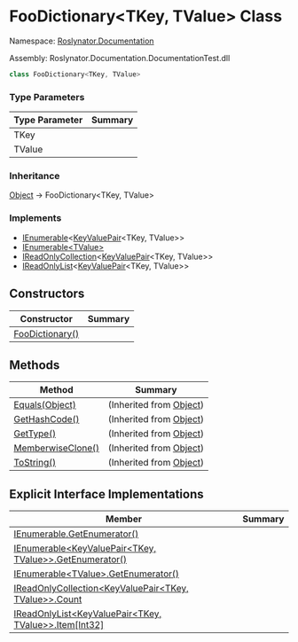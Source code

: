 # FooDictionary\<TKey, TValue> Class

Namespace: [Roslynator.Documentation](../README.md)

Assembly: Roslynator\.Documentation\.DocumentationTest\.dll

```csharp
class FooDictionary<TKey, TValue>
```

### Type Parameters

| Type Parameter | Summary |
| -------------- | ------- |
| TKey | |
| TValue | |

### Inheritance

[Object](https://docs.microsoft.com/en-us/dotnet/api/system.object) &#x2192; FooDictionary\<TKey, TValue>

### Implements

* [IEnumerable](https://docs.microsoft.com/en-us/dotnet/api/system.collections.generic.ienumerable-1)\<[KeyValuePair](https://docs.microsoft.com/en-us/dotnet/api/system.collections.generic.keyvaluepair-2)\<TKey, TValue>>
* [IEnumerable\<TValue>](https://docs.microsoft.com/en-us/dotnet/api/system.collections.generic.ienumerable-1)
* [IReadOnlyCollection](https://docs.microsoft.com/en-us/dotnet/api/system.collections.generic.ireadonlycollection-1)\<[KeyValuePair](https://docs.microsoft.com/en-us/dotnet/api/system.collections.generic.keyvaluepair-2)\<TKey, TValue>>
* [IReadOnlyList](https://docs.microsoft.com/en-us/dotnet/api/system.collections.generic.ireadonlylist-1)\<[KeyValuePair](https://docs.microsoft.com/en-us/dotnet/api/system.collections.generic.keyvaluepair-2)\<TKey, TValue>>

## Constructors

| Constructor | Summary |
| ----------- | ------- |
| [FooDictionary()](-ctor/README.md) | |

## Methods

| Method | Summary |
| ------ | ------- |
| [Equals(Object)](https://docs.microsoft.com/en-us/dotnet/api/system.object.equals) |  \(Inherited from [Object](https://docs.microsoft.com/en-us/dotnet/api/system.object)\) |
| [GetHashCode()](https://docs.microsoft.com/en-us/dotnet/api/system.object.gethashcode) |  \(Inherited from [Object](https://docs.microsoft.com/en-us/dotnet/api/system.object)\) |
| [GetType()](https://docs.microsoft.com/en-us/dotnet/api/system.object.gettype) |  \(Inherited from [Object](https://docs.microsoft.com/en-us/dotnet/api/system.object)\) |
| [MemberwiseClone()](https://docs.microsoft.com/en-us/dotnet/api/system.object.memberwiseclone) |  \(Inherited from [Object](https://docs.microsoft.com/en-us/dotnet/api/system.object)\) |
| [ToString()](https://docs.microsoft.com/en-us/dotnet/api/system.object.tostring) |  \(Inherited from [Object](https://docs.microsoft.com/en-us/dotnet/api/system.object)\) |

## Explicit Interface Implementations

| Member | Summary |
| ------ | ------- |
| [IEnumerable.GetEnumerator()](System-Collections-IEnumerable-GetEnumerator/README.md) | |
| [IEnumerable\<KeyValuePair\<TKey, TValue>>.GetEnumerator()](System-Collections-Generic-IEnumerable-System-Collections-Generic-KeyValuePair-TKey-TValue---GetEnumerator/README.md) | |
| [IEnumerable\<TValue>.GetEnumerator()](System-Collections-Generic-IEnumerable-TValue--GetEnumerator/README.md) | |
| [IReadOnlyCollection\<KeyValuePair\<TKey, TValue>>.Count](System-Collections-Generic-IReadOnlyCollection-System-Collections-Generic-KeyValuePair-TKey-TValue---Count/README.md) | |
| [IReadOnlyList\<KeyValuePair\<TKey, TValue>>.Item\[Int32\]](System-Collections-Generic-IReadOnlyList-System-Collections-Generic-KeyValuePair-TKey-TValue---Item/README.md) | |

